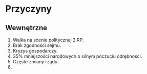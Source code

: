 # Przyczyny
  ## Wewnętrzne
  1. Walka na scenie politycznej 2 RP.
  2. Brak zgodności sejmu.
  3. Kryzys gospodarczy.
  4. 35% mniejszości narodowych o silnym poczuciu odrębności.
  5. Częste zmiany rządu.
  6. 